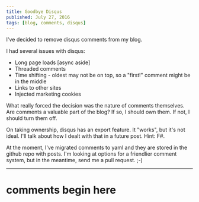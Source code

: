 ```yaml
---
title: Goodbye Disqus
published: July 27, 2016
tags: [blog, comments, disqus]
---
```


I've decided to remove disqus comments from my blog.

I had several issues with disqus:

* Long page loads [async aside]
* Threaded comments 
* Time shifting - oldest may not be on top, so a "first!" comment might be in the middle
* Links to other sites
* Injected marketing cookies

What really forced the decision was the nature of comments themselves. Are comments a valuable part of the blog? If so, I should own them. If not, I should turn them off.

On taking ownership, disqus has an export feature. It "works", but it's not ideal. I'll talk about how I dealt with that in a future post. Hint: F#.

At the moment, I've migrated comments to yaml and they are stored in the github repo with posts. I'm looking at options for a friendlier comment system, but in the meantime, send me a pull request. ;-)

---
# comments begin here

